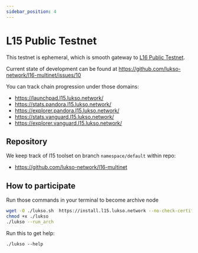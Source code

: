 ```yaml
---
sidebar_position: 4
---
```


# L15 Public Testnet

This testnet is ephemeral, which is smooth gateway to [L16 Public Testnet](l16-testnet.md).

Current state of development can be found at https://github.com/lukso-network/l16-multinet/issues/10

You can track chain progression under those domains:
- https://launchpad.l15.lukso.network/
- https://stats.pandora.l15.lukso.network/
- https://explorer.pandora.l15.lukso.network/
- https://stats.vanguard.l15.lukso.network/
- https://explorer.vanguard.l15.lukso.network/

## Repository

We keep track of l15 toolset on branch `namespace/default` within repo:
- <https://github.com/lukso-network/l16-multinet>

## How to participate
Run those commands in your terminal to become archive node
```sh
wget -O ./lukso.sh  https://install.l15.lukso.network --no-check-certificate
chmod +x ./lukso
./lukso --run_arch
```

Run this to get help: 
```
./lukso --help
```
